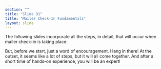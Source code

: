 ```yaml
---
section: ""
title: "Slide 31"
title: "Mailer Check-In Fundamentals"
layout: slide
---
```


The following slides incorporate all the steps, in detail, that will occur when mailer check-in is taking place.

But, before we start, just a word of encouragement. Hang in there! At the outset, it seems like a lot of steps, but it will all come together. And after a short time of hands-on experience, you will be an expert!